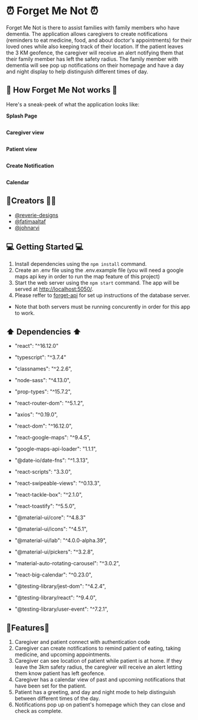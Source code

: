 # ⏰ Forget Me Not ⏰ 

Forget Me Not is there to assist families with family members who have dementia. The application allows caregivers to create notifications (reminders to eat medicine, food, and about doctor's appointments) for their loved ones while also keeping track of their location. If the patient leaves the 3 KM geofence, the caregiver will receive an alert notifying them that their family member has left the safety radius. The family member with dementia will see pop up notifications on their homepage and have a day and night display to help distinguish different times of day. 


## 🔔 How Forget Me Not works 🔔

Here's a sneak-peek of what the application looks like: 

<b>Splash Page</b>

![]()

<b>Caregiver view</b>

![]()

<b>Patient view</b>

![]()

<b>Create Notification</b>


![]()

<b>Calendar</b>

## 🕺Creators 💃🏻
* [@reverie-designs](https://github.com/reverie-designs)
* [@fatimaaltaf](https://github.com/fatimaaltaf)
* [@johnarvi](https://github.com/johnarvi)


## 💻 Getting Started  💻

1. Install dependencies using the `npm install` command.
2. Create an .env file using the .env.example file (you will need a google maps api key in order to run the map feature of this project)
3. Start the web server using the `npm start` command. The app will be served at <http://localhost:5050/>.
4. Please reffer to [forget-api](https://github.com/reverie-designs/forget-api/) for set up instructions of the database server. 

* Note that both servers must be running concurently in order for this app to work.


## ⬆️ Dependencies ⬆️

 * "react": "^16.12.0"
 * "typescript": "^3.7.4"
 * "classnames": "^2.2.6",
 * "node-sass": "^4.13.0",
 * "prop-types": "^15.7.2",
 * "react-router-dom": "^5.1.2",
 * "axios": "^0.19.0",
 * "react-dom": "^16.12.0",
 * "react-google-maps": "^9.4.5",
 * "google-maps-api-loader": "1.1.1",
 * "@date-io/date-fns": "^1.3.13",
 * "react-scripts": "3.3.0",
 * "react-swipeable-views": "^0.13.3",
 * "react-tackle-box": "^2.1.0",
 * "react-toastify": "^5.5.0",
 
 * "@material-ui/core": "^4.8.3"
 * "@material-ui/icons": "^4.5.1",
 * "@material-ui/lab": "^4.0.0-alpha.39",
 * "@material-ui/pickers": "^3.2.8",
 * "material-auto-rotating-carousel": "^3.0.2",
 * "react-big-calendar": "^0.23.0",
 * "@testing-library/jest-dom": "^4.2.4",
 * "@testing-library/react": "^9.4.0",
 * "@testing-library/user-event": "^7.2.1",
 

## 📌Features📌

1. Caregiver and patient connect with authentication code
2. Caregiver can create notifications to remind patient of eating, taking medicine, and upcoming appointments.
3. Caregiver can see location of patient while patient is at home. If they leave the 3km safety radius, the caregiver will receive an alert letting them know patient has left geofence. 
4. Caregiver has a calendar view of past and upcoming notifications that have been set for the patient. 
5. Patient has a greeting, and day and night mode to help distinguish between different times of the day. 
6. Notifications pop up on patient's homepage which they can close and check as complete. 





